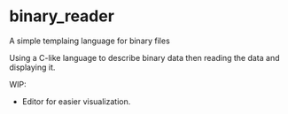 # binary_reader
A simple templaing language for binary files

Using a C-like language to describe binary data then reading the data and displaying it.

WIP: 
- Editor for easier visualization.
